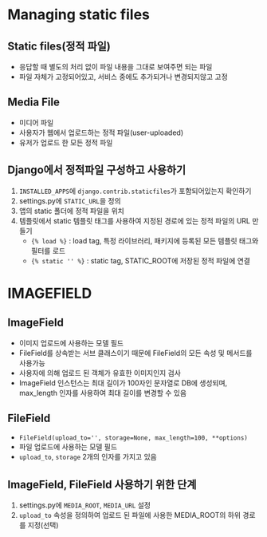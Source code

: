 # Managing static files

## Static files(정적 파일)
* 응답할 때 별도의 처리 없이 파일 내용을 그대로 보여주면 되는 파일
* 파일 자체가 고정되어있고, 서비스 중에도 추가되거나 변경되지않고 고정

## Media File
* 미디어 파일
* 사용자가 웹에서 업로드하는 정적 파일(user-uploaded)
* 유저가 업로드 한 모든 정적 파일

## Django에서 정적파일 구성하고 사용하기
1. `INSTALLED_APPS`에 `django.contrib.staticfiles`가 포함되어있는지 확인하기
2. settings.py에 `STATIC_URL`을 정의
3. 앱의 static 폴더에 정적 파일을 위치
4. 템플릿에서 static 템플릿 태그를 사용하여 지정된 경로에 있는 정적 파일의 URL 만들기
    * `{% load %}` : load tag, 특정 라이브러리, 패키지에 등록된 모든 템플릿 태그와 필터를 로드
    * `{% static '' %}` : static tag, STATIC_ROOT에 저장된 정적 파일에 연결

# IMAGEFIELD
## ImageField
* 이미지 업로드에 사용하는 모델 필드
* FileField를 상속받는 서브 클래스이기 때문에 FileField의 모든 속성 및 메서드를 사용가능
* 사용자에 의해 업로드 된 객체가 유효한 이미지인지 검사
* ImageField 인스턴스는 최대 길이가 100자인 문자열로 DB에 생성되며, max_length 인자를 사용하여 최대 길이를 변경할 수 있음

## FileField
* `FileField(upload_to='', storage=None, max_length=100, **options)`
* 파일 업로드에 사용하는 모델 필드
* `upload_to`, `storage` 2개의 인자를 가지고 있음

## ImageField, FileField 사용하기 위한 단계
1. settings.py에 `MEDIA_ROOT`, `MEDIA_URL` 설정
2. `upload_to` 속성을 정의하여 업로드 된 파일에 사용한 MEDIA_ROOT의 하위 경로를 지정(선택)